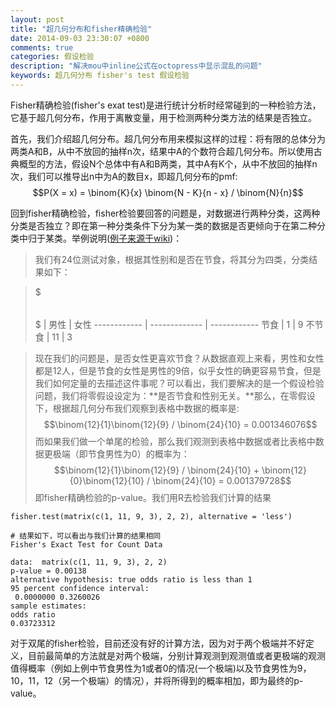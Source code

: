 ```yaml
---
layout: post
title: "超几何分布和fisher精确检验"
date: 2014-09-03 23:30:07 +0800
comments: true
categories: 假设检验
description: "解决mou中inline公式在octopress中显示混乱的问题" 
keywords: 超几何分布 fisher's test 假设检验
---
```

Fisher精确检验(fisher's exat test)是进行统计分析时经常碰到的一种检验方法，它基于超几何分布，作用于离散变量，用于检测两种分类方法的结果是否独立。<!--more-->

首先，我们介绍超几何分布。超几何分布用来模拟这样的过程：将有限的总体分为两类A和B，从中不放回的抽样n次，结果中A的个数符合超几何分布。所以使用古典概型的方法，假设N个总体中有A和B两类，其中A有K个，从中不放回的抽样n次，我们可以推导出n中为A的数目x，即超几何分布的pmf:$$P(X = x) = \binom{K}{x} \binom{N - K}{n - x} / \binom{N}{n}$$

回到fisher精确检验，fisher检验要回答的问题是，对数据进行两种分类，这两种分类是否独立？即在第一种分类条件下分为某一类的数据是否更倾向于在第二种分类中归于某类。举例说明\([例子来源于wiki](http://en.wikipedia.org/wiki/Fisher's_exact_test)\)：
>我们有24位测试对象，根据其性别和是否在节食，将其分为四类，分类结果如下：

>$$$\qquad$$$ | 男性 | 女性
------------ | ------------- | ------------
节食 | 1  | 9
不节食 | 11  | 3

>现在我们的问题是，是否女性更喜欢节食？从数据直观上来看，男性和女性都是12人，但是节食的女性是男性的9倍，似乎女性的确更容易节食，但是我们如何定量的去描述这件事呢？可以看出，我们要解决的是一个假设检验问题，我们将零假设设定为：**是否节食和性别无关。**那么，在零假设下，根据超几何分布我们观察到表格中数据的概率是:
$$\binom{12}{1}\binom{12}{9} / \binom{24}{10} = 0.001346076$$
而如果我们做一个单尾的检验，那么我们观测到表格中数据或者比表格中数据更极端（即节食男性为0）的概率为：
$$\binom{12}{1}\binom{12}{9} / \binom{24}{10} + \binom{12}{0}\binom{12}{10} / \binom{24}{10} = 0.001379728$$
即fisher精确检验的p-value。我们用R去检验我们计算的结果
    
    fisher.test(matrix(c(1, 11, 9, 3), 2, 2), alternative = 'less')
    
    # 结果如下，可以看出与我们计算的结果相同
    Fisher's Exact Test for Count Data

	data:  matrix(c(1, 11, 9, 3), 2, 2)
	p-value = 0.00138
	alternative hypothesis: true odds ratio is less than 1
	95 percent confidence interval:
 	 0.0000000 0.3260026
	sample estimates:
	odds ratio 
	0.03723312 
对于双尾的fisher检验，目前还没有好的计算方法，因为对于两个极端并不好定义，目前最简单的方法就是对两个极端，分别计算观测到观测值或者更极端的观测值得概率（例如上例中节食男性为1或者0的情况(一个极端)以及节食男性为9，10，11，12（另一个极端）的情况），并将所得到的概率相加，即为最终的p-value。